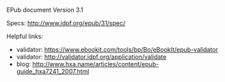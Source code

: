 EPub document Version 3.1

Specs: http://www.idpf.org/epub/31/spec/

Helpful links:
 - validator: https://www.ebookit.com/tools/bp/Bo/eBookIt/epub-validator
 - validator: http://validator.idpf.org/application/validate
 - blog: http://www.hxa.name/articles/content/epub-guide_hxa7241_2007.html